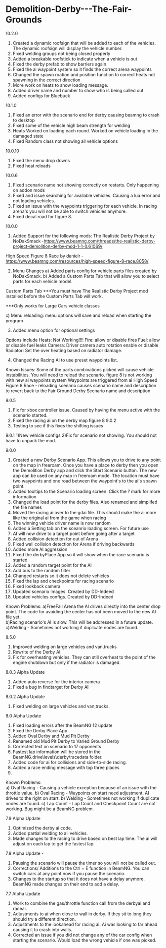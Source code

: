 # Demolition-Derby---The-Fair-Grounds
10.2.0 
1) Created a dynamic roofsign that will be added to each of the vehicles.  The dynamic roofsign will display the vehicle number.  
2) Fixed welding groups not being closed properly
3) Added a breakable roofstick to indicate when a vehicle is out  
4) Fixed the derby prefab to show barriers again
5) Fixed the ai waypoint system so it finds the correct arena waypoints
6) Changed the spawn roation and position function to correct heats not spawning in the correct direction
7) More work on heats to show loading message.
8) Added driver name and number to show who is being called out
9) Added configs for Bluebuck

10.1.0
1) Fixed an error with the scenario end for derby causing beamng to crash to desktop
2) Fixed some of the vehicle high beam strength for welding 
3) Heats 
 Worked on loading each round.
 Worked on vehicle loading in the damaged state 
4) Fixed Random class not showing all vehicle options

10.0.10
1) Fixed the menu drop downs
2) Fixed heat reloads

10.0.6
1) Fixed scenario name not showing correctly on restarts.  Only happening on addon mods
2) Fixed and issue searching for available vehicles.  Causing a lua error and not loading vehicles. 
3) Fixed an issue with the waypoints triggering for each vehicle.  In racing arena's you will not be able to switch vehicles anymore.  
4) Fixed decal road for figure 8.

10.0.0
1) Added Support for the following mods:
The Realistic Derby Project by NoDakSmack -https://www.beamng.com/threads/the-realistic-derby-project-demolition-derby-mod-1-1-0.61069/

High Speed Figure 8 Race by danielr -
https://www.beamng.com/resources/high-speed-figure-8-race.8058/ 

2) Menu Changes
a) Added parts config for vehicle parts files created by NoDakSmack.
b) Added a Custom Parts Tab that will allow you to select parts for each vehicle model.

Custom Parts Tab 
***You must have The Realistic Derby Project mod installed before the Custom Parts Tab will work. 

***Only works for Large Cars vehicle classes 

c) Menu reloading: menu options will save and reload when starting the program

3) Added menu option for optional settings

Options include
Heats: Not Working!!!!
Fire: allow or disable fires
Fuel: allow or disable fuel leaks
Camera: Driver camera auto rotation enable or disable
Radiator: Set the over heating based on radiator damage. 

4) Changed the Racing AI to use preset waypoints list. 

Known Issues:
Some of the parts combinations picked will cause vehicle instabilities. You will need to reload the scenario.
figure 8 is not working with new ai waypoints system
Waypoints are triggered from ai
High Speed Figure 8 Race - reloading scenario causes scenario name and description to revert back to the Fair Ground Derby Scenario name and description

9.0.5 
1) Fix for xbox controller issue.  Caused by having the menu active with the scenario started.  
2) Fixed the racing ai on the derby map figure 8
9.0.2 
1) Testing to see if this fixes the shifting issues

9.0.1
1)New vehicle configs
2)Fix for scenario not showing. You should not have to unpack the mod. 

9.0.0
1) Created a new Derby Scenario App.  This allows you to drive to any point on the map in freeroam.  Once you have a place to derby then you open the Demolition Derby app and click the Start Scenario button.  The new app can be used on any map in freeroam mode.  The location must have two waypoints and one road between the waypoint's to the ai's spawn point.  
2) Added tooltips to the Scenario loading screen. Click the ? mark for more information.
3) Changed the load point for the derby files. Also renamed and simplifed the file names
4) Moved the racing ai over to the gdai file.  This should make the ai more like the original ai from the game when racing
5) The winning vehicle driver name is now random
6) Added a Setting tab on the sceanrio loading screen.  For future use
7) AI will now drive to a target point before going after a target
8) Added collision detection for out of Arena
9) Fixed wall collision detection for Arena if driving backwards
10) Added more AI aggression
11) Fixed the derbyPlace App so it will show when the race scenario is started
12) Added a random target point for the AI
13) Add bus to the random filter
14) Changed restarts so it does not delete vehicles
15) Fixed the lap and checkpoints for racing scenario
16) Fixed lookback camera
17) Updated scenario Images.  Created by DD-Indeed
18) Updated vehicles configs.  Created by DD-Indeed


Known Problems: 
 a)FreeFall Arena the AI drives directly into the center drop point.  The code for avoiding the center has not been moved to the new AI file yet.  
 b)Racing scenario's AI is slow.  This will be addressed in a future update. 
 c)Welding - Sometimes not working if duplicate nodes are found.
 

8.5.0
1) Improved welding on large vehicles and van,trucks
2) Rewrite of the Derby AI.
3) Fix for overheating vehicles. They can still overheat to the point of the engine shutdown but only if the radiator is damaged.

8.0.3 Alpha Update
1) Added auto reverse for the interior camera
2) Fixed a bug in findtarget for Derby AI

8.0.2 Alpha Update
1) Fixed welding on large vehicles and van,trucks.

8.0 Alpha Update
1) Fixed loading errors after the BeamNG 12 update
2) Fixed the Derby Place App 
3) Added Oval Derby and Mud Pit Derby
4) Renamed old Mud Pit Derby to Varied Ground Derby
5) Corrected text on scenario to 17 opponents
6) Fastest lap information will be stored in the BeamNG.drive\levels\derby\racedata folder. 
7) Added code for ai for collisions and side-to-side racing. 
8) Added a race ending message with top three places. 
9)  
 Known Problems:  
  a) Oval Racing - Causing a vehicle exception because of an issue with the throttle value. 
  b) Oval Racing - Waypoints on start need adjustment.  AI drives to the right on start. 
  b) Welding - Sometimes not working if duplicate nodes are found.
  c) Lap Count - Lap Count and Checkpoint Count are not working.  Bug might be a BeamNG problem.

7.9 Alpha Update 
1) Optimized the derby ai code.  
2) Added partial welding to all vehicles.
3) Made changes to the racing to drive based on best lap time.  The ai will adjust on each lap to get the fastest lap.

7.8 Alpha Update  - 
1) Pausing the scenario will pause the timer so you will not be called out.
2) Corrections/ Additions to the Ctrl + E function in BeamNG.   You can switch cars at any point now if you pause the scenario.
3) Changes to the startup so that it does not have a delay anymore.  BeamNG made changes on their end to add a delay. 

7.7 Alpha Update 
1) Work to combine the gas/throttle function call from the derbyai and raceai.
2) Adjustments to ai when close to wall in derby. If they sit to long they should try a different direction.
3) Adjustments to the lookahead for racing ai. Ai was looking to far ahead causing it to crash into walls. 
4) Corrected an issue if you did not change any of the car config when starting the scenario.  Would load the wrong vehicle if one was picked. 



